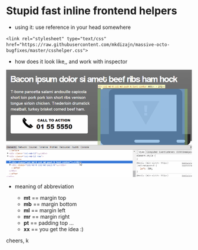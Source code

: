# Stupid fast inline frontend helpers

* using it: use reference in your head somewhere

```
<link rel="stylesheet" type="text/css" href="https://raw.githubusercontent.com/mkdizajn/massive-octo-bugfixes/master/csshelper.css">
```


* how does it look like,, and work with inspector

![explanation](little_explanation.gif?raw=true, "Little demo :)")


* meaning of abbreviation

	- **mt** == margin top
	- **mb** == margin bottom
	- **ml** == margin left
	- **mr** == margin right
	- **pt** == padding top ... 
	- **xx** == you get the idea :)

cheers, k